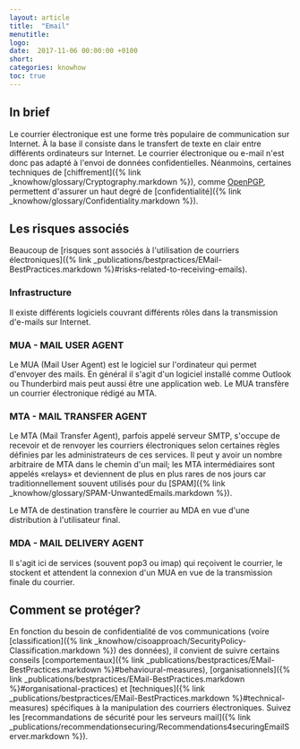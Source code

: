 ```yaml
---
layout: article
title:  "Email"
menutitle:
logo:
date:  2017-11-06 00:00:00 +0100
short: 
categories: knowhow
toc: true
---
```


## In brief
Le courrier électronique est une forme très populaire de communication sur Internet. À la base il consiste dans le transfert de texte en clair entre différents ordinateurs sur Internet. Le courrier électronique ou e-mail n'est donc pas adapté à l'envoi de données confidentielles. Néanmoins, certaines techniques de [chiffrement]({% link _knowhow/glossary/Cryptography.markdown %}), comme [OpenPGP](https://www.openpgp.org/), permettent d'assurer un haut degré de [confidentialité]({% link _knowhow/glossary/Confidentiality.markdown %}).

## Les risques associés
Beaucoup de [risques sont associés à l'utilisation de courriers électroniques]({% link _publications/bestpractices/EMail-BestPractices.markdown %}#risks-related-to-receiving-emails).

### Infrastructure
Il existe différents logiciels couvrant différents rôles dans la transmission d'e-mails sur Internet.

### MUA - MAIL USER AGENT
Le MUA (Mail User Agent) est le logiciel sur l'ordinateur qui permet d'envoyer des mails. En général il s'agit d'un logiciel installé comme Outlook ou Thunderbird mais peut aussi être une application web. Le MUA transfère un courrier électronique rédigé au MTA.

### MTA - MAIL TRANSFER AGENT
Le MTA (Mail Transfer Agent), parfois appelé serveur SMTP, s'occupe de recevoir et de renvoyer les courriers électroniques selon certaines règles définies par les administrateurs de ces services. Il peut y avoir un nombre arbitraire de MTA dans le chemin d'un mail; les MTA intermédiaires sont appelés «relays» et deviennent de plus en plus rares de nos jours car traditionnellement souvent utilisés pour du [SPAM]({% link _knowhow/glossary/SPAM-UnwantedEmails.markdown %}).

Le MTA de destination transfère le courrier au MDA en vue d'une distribution à l'utilisateur final.

### MDA - MAIL DELIVERY AGENT
Il s'agit ici de services (souvent pop3 ou imap) qui reçoivent le courrier, le stockent et attendent la connexion d'un MUA en vue de la transmission finale du courrier.

## Comment se protéger?
En fonction du besoin de confidentialité de vos communications (voire [classification]({% link _knowhow/cisoapproach/SecurityPolicy-Classification.markdown %}) des données), il convient de suivre certains conseils [comportementaux]({% link _publications/bestpractices/EMail-BestPractices.markdown %}#behavioural-measures), [organisationnels]({% link _publications/bestpractices/EMail-BestPractices.markdown %}#organisational-practices) et [techniques]({% link _publications/bestpractices/EMail-BestPractices.markdown %}#technical-measures) spécifiques à la manipulation des courriers électroniques. Suivez les [recommandations de sécurité pour les serveurs mail]({% link _publications/recommendationsecuring/Recommendations4securingEmailServer.markdown %}).